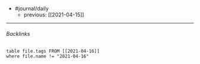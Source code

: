 - #journal/daily 
	- previous: [[2021-04-15]]

---

###### Backlinks
```dataview
table file.tags FROM [[2021-04-16]]
where file.name != "2021-04-16"
```